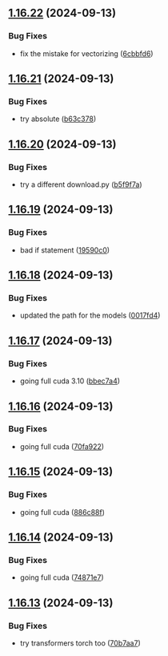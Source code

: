 ## [1.16.22](https://github.com/intenttechnologies/multi2vec-clip-inference-basket/compare/v1.16.21...v1.16.22) (2024-09-13)


### Bug Fixes

* fix the mistake for vectorizing ([6cbbfd6](https://github.com/intenttechnologies/multi2vec-clip-inference-basket/commit/6cbbfd6cfc1802fe3e9e4eded1354f908e46d041))

## [1.16.21](https://github.com/intenttechnologies/multi2vec-clip-inference-basket/compare/v1.16.20...v1.16.21) (2024-09-13)


### Bug Fixes

* try absolute ([b63c378](https://github.com/intenttechnologies/multi2vec-clip-inference-basket/commit/b63c378f2c2b0b3b039175095ea922be5f02b299))

## [1.16.20](https://github.com/intenttechnologies/multi2vec-clip-inference-basket/compare/v1.16.19...v1.16.20) (2024-09-13)


### Bug Fixes

* try a different download.py ([b5f9f7a](https://github.com/intenttechnologies/multi2vec-clip-inference-basket/commit/b5f9f7a6e35bc85d05e1b855e1be926c66e35180))

## [1.16.19](https://github.com/intenttechnologies/multi2vec-clip-inference-basket/compare/v1.16.18...v1.16.19) (2024-09-13)


### Bug Fixes

* bad if statement ([19590c0](https://github.com/intenttechnologies/multi2vec-clip-inference-basket/commit/19590c062e6fd5b70640a8dfad9fe20666720121))

## [1.16.18](https://github.com/intenttechnologies/multi2vec-clip-inference-basket/compare/v1.16.17...v1.16.18) (2024-09-13)


### Bug Fixes

* updated the path for the models ([0017fd4](https://github.com/intenttechnologies/multi2vec-clip-inference-basket/commit/0017fd41f8f1074b245582bb9157f152a1053671))

## [1.16.17](https://github.com/intenttechnologies/multi2vec-clip-inference-basket/compare/v1.16.16...v1.16.17) (2024-09-13)


### Bug Fixes

* going full cuda 3.10 ([bbec7a4](https://github.com/intenttechnologies/multi2vec-clip-inference-basket/commit/bbec7a4ee14f730e0037b7bc17ab0f8643fb1c96))

## [1.16.16](https://github.com/intenttechnologies/multi2vec-clip-inference-basket/compare/v1.16.15...v1.16.16) (2024-09-13)


### Bug Fixes

* going full cuda ([70fa922](https://github.com/intenttechnologies/multi2vec-clip-inference-basket/commit/70fa922bef04c305f564f627c389c768b009e1df))

## [1.16.15](https://github.com/intenttechnologies/multi2vec-clip-inference-basket/compare/v1.16.14...v1.16.15) (2024-09-13)


### Bug Fixes

* going full cuda ([886c88f](https://github.com/intenttechnologies/multi2vec-clip-inference-basket/commit/886c88f283559d1c014a0fa90f41e99530ba985e))

## [1.16.14](https://github.com/intenttechnologies/multi2vec-clip-inference-basket/compare/v1.16.13...v1.16.14) (2024-09-13)


### Bug Fixes

* going full cuda ([74871e7](https://github.com/intenttechnologies/multi2vec-clip-inference-basket/commit/74871e755eee57959b5ed2001d4a68d8fc7d9947))

## [1.16.13](https://github.com/intenttechnologies/multi2vec-clip-inference-basket/compare/v1.16.12...v1.16.13) (2024-09-13)


### Bug Fixes

* try transformers torch too ([70b7aa7](https://github.com/intenttechnologies/multi2vec-clip-inference-basket/commit/70b7aa7e2ae77665afe6297f4ef01b9f1a017fd5))

